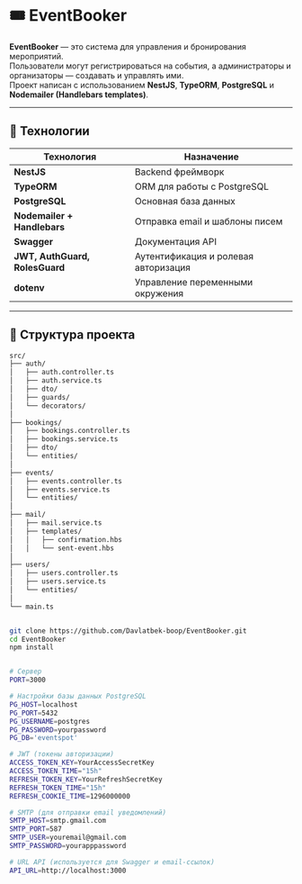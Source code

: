 # 🎟️ EventBooker

**EventBooker** — это система для управления и бронирования мероприятий.  
Пользователи могут регистрироваться на события, а администраторы и организаторы — создавать и управлять ими.  
Проект написан с использованием **NestJS**, **TypeORM**, **PostgreSQL** и **Nodemailer (Handlebars templates)**.

---

## 🚀 Технологии

| Технология | Назначение |
|-------------|-------------|
| **NestJS** | Backend фреймворк |
| **TypeORM** | ORM для работы с PostgreSQL |
| **PostgreSQL** | Основная база данных |
| **Nodemailer + Handlebars** | Отправка email и шаблоны писем |
| **Swagger** | Документация API |
| **JWT, AuthGuard, RolesGuard** | Аутентификация и ролевая авторизация |
| **dotenv** | Управление переменными окружения |

---

## 📂 Структура проекта

```bash
src/
├── auth/
│   ├── auth.controller.ts
│   ├── auth.service.ts
│   ├── dto/
│   ├── guards/
│   └── decorators/
│
├── bookings/
│   ├── bookings.controller.ts
│   ├── bookings.service.ts
│   ├── dto/
│   └── entities/
│
├── events/
│   ├── events.controller.ts
│   ├── events.service.ts
│   └── entities/
│
├── mail/
│   ├── mail.service.ts
│   ├── templates/
│   │   ├── confirmation.hbs
│   │   └── sent-event.hbs
│
├── users/
│   ├── users.controller.ts
│   ├── users.service.ts
│   └── entities/
│
└── main.ts


git clone https://github.com/Davlatbek-boop/EventBooker.git
cd EventBooker
npm install


# Сервер
PORT=3000 

# Настройки базы данных PostgreSQL
PG_HOST=localhost
PG_PORT=5432
PG_USERNAME=postgres
PG_PASSWORD=yourpassword
PG_DB='eventspot'

# JWT (токены авторизации)
ACCESS_TOKEN_KEY=YourAccessSecretKey
ACCESS_TOKEN_TIME="15h"
REFRESH_TOKEN_KEY=YourRefreshSecretKey
REFRESH_TOKEN_TIME="15h"
REFRESH_COOKIE_TIME=1296000000

# SMTP (для отправки email уведомлений)
SMTP_HOST=smtp.gmail.com
SMTP_PORT=587
SMTP_USER=youremail@gmail.com
SMTP_PASSWORD=yourapppassword

# URL API (используется для Swagger и email-ссылок)
API_URL=http://localhost:3000
